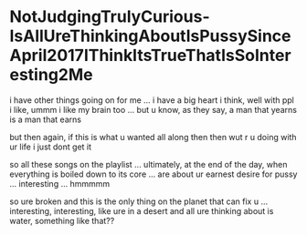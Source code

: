 # NotJudgingTrulyCurious-IsAllUreThinkingAboutIsPussySinceApril2017IThinkItsTrueThatIsSoInteresting2Me

i have other things going on for me ... i have a big heart i think, well with ppl i like, ummm i like my brain too ... but u know, as they say, a man that yearns is a man that earns

but then again, if this is what u wanted all along then then wut r u doing with ur life i just dont get it

so all these songs on the playlist ... ultimately, at the end of the day, when everything is boiled down to its core ... are about ur earnest desire for pussy ... interesting ... hmmmmm

so ure broken and this is the only thing on the planet that can fix u ... interesting, interesting, like ure in a desert and all ure thinking about is water, something like that??

